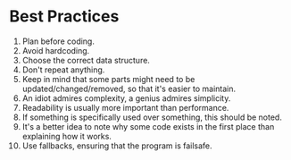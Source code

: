 # Best Practices

1. Plan before coding.
2. Avoid hardcoding.
3. Choose the correct data structure.
4. Don't repeat anything.
5. Keep in mind that some parts might need to be updated/changed/removed, so that it's easier to maintain.
6. An idiot admires complexity, a genius admires simplicity.
7. Readability is usually more important than performance.
8. If something is specifically used over something, this should be noted.
9. It's a better idea to note why some code exists in the first place than explaining how it works.
10. Use fallbacks, ensuring that the program is failsafe.
